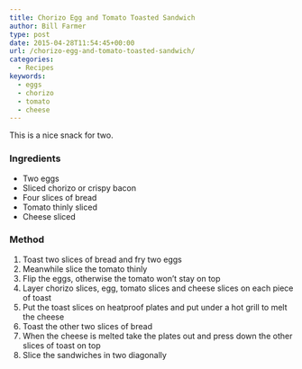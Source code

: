 ```yaml
---
title: Chorizo Egg and Tomato Toasted Sandwich
author: Bill Farmer
type: post
date: 2015-04-28T11:54:45+00:00
url: /chorizo-egg-and-tomato-toasted-sandwich/
categories:
  - Recipes
keywords:
  - eggs
  - chorizo
  - tomato
  - cheese
---
```

This is a nice snack for two.

### Ingredients

  * Two eggs
  * Sliced chorizo or crispy bacon
  * Four slices of bread
  * Tomato thinly sliced
  * Cheese sliced

### Method

  1. Toast two slices of bread and fry two eggs
  2. Meanwhile slice the tomato thinly
  3. Flip the eggs, otherwise the tomato won&#8217;t stay on top
  4. Layer chorizo slices, egg, tomato slices and cheese slices on each piece of toast
  5. Put the toast slices on heatproof plates and put under a hot grill to melt the cheese
  6. Toast the other two slices of bread
  7. When the cheese is melted take the plates out and press down the other slices of toast on top
  8. Slice the sandwiches in two diagonally
